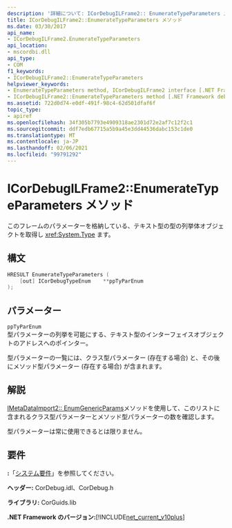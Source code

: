 ```yaml
---
description: '詳細について: ICorDebugILFrame2:: EnumerateTypeParameters メソッド'
title: ICorDebugILFrame2::EnumerateTypeParameters メソッド
ms.date: 03/30/2017
api_name:
- ICorDebugILFrame2.EnumerateTypeParameters
api_location:
- mscordbi.dll
api_type:
- COM
f1_keywords:
- ICorDebugILFrame2::EnumerateTypeParameters
helpviewer_keywords:
- EnumerateTypeParameters method, ICorDebugILFrame2 interface [.NET Framework debugging]
- ICorDebugILFrame2::EnumerateTypeParameters method [.NET Framework debugging]
ms.assetid: 722d0d74-e0df-491f-98c4-62d501dfaf6f
topic_type:
- apiref
ms.openlocfilehash: 34f305b7793e4909318ae2301d72e2af7c12f2c1
ms.sourcegitcommit: ddf7edb67715a5b9a45e3dd44536dabc153c1de0
ms.translationtype: MT
ms.contentlocale: ja-JP
ms.lasthandoff: 02/06/2021
ms.locfileid: "99791292"
---
```

# <a name="icordebugilframe2enumeratetypeparameters-method"></a>ICorDebugILFrame2::EnumerateTypeParameters メソッド

このフレームのパラメーターを格納している、テキスト型の型の列挙体オブジェクトを取得し <xref:System.Type> ます。  
  
## <a name="syntax"></a>構文  
  
```cpp  
HRESULT EnumerateTypeParameters (  
    [out] ICorDebugTypeEnum    **ppTyParEnum  
);  
```  
  
## <a name="parameters"></a>パラメーター  

 `ppTyParEnum`  
 型パラメーターの列挙を可能にする、テキスト型のインターフェイスオブジェクトのアドレスへのポインター。  
  
 型パラメーターの一覧には、クラス型パラメーター (存在する場合) と、その後にメソッド型パラメーター (存在する場合) が含まれます。  
  
## <a name="remarks"></a>解説  

 [IMetaDataImport2:: EnumGenericParams](../metadata/imetadataimport2-enumgenericparams-method.md)メソッドを使用して、このリストに含まれるクラス型パラメーターとメソッド型パラメーターの数を確認します。  
  
 型パラメーターは常に使用できるとは限りません。  
  
## <a name="requirements"></a>要件  

 **:**「[システム要件](../../get-started/system-requirements.md)」を参照してください。  
  
 **ヘッダー:** CorDebug.idl、CorDebug.h  
  
 **ライブラリ:** CorGuids.lib  
  
 **.NET Framework のバージョン:**[!INCLUDE[net_current_v10plus](../../../../includes/net-current-v10plus-md.md)]
